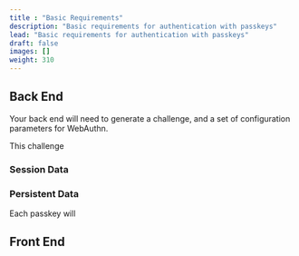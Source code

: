 ```yaml
---
title : "Basic Requirements"
description: "Basic requirements for authentication with passkeys"
lead: "Basic requirements for authentication with passkeys"
draft: false
images: []
weight: 310
---
```


## Back End

Your back end will need to generate a challenge, and a set of configuration parameters for WebAuthn.

This challenge

### Session Data

### Persistent Data

Each passkey will

## Front End
